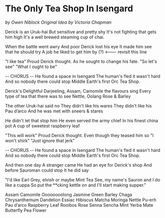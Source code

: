 # The Only Tea Shop In Isengard

_by Owen Niblock_
_Original Idea by Victoria Chapman_

Derick is an Uruk-hai
But sensitive and pretty shy
It's not fighting that gets him high
It's a well brewed steaming cup of chai.

When the battle went awry
And poor Derick lost his eye
It made him see that he should try
A job he liked to get him by (?) <--- revisit this line

"I like tea"
Proud Derick thought.
As he sought to change his fate.
"So let's see"
"What I ought to be"

-- CHORUS --
He found a space in Isengard
The human's fled it wasn't hard
And so nobody there could stop
Middle Earth's first Orc Tea Shop.

Derick's Delightful Darjeeling,
Assam, Camomile the flavours sing
Every type of tea that there was to see
Nettle, Oolang Rose & Barley

The other Uruk-hai said no
They didn't like his wares
They didn't like his Pau d’arco
And he was met with sneers & stares

He didn't let that stop him
He even served the army chief
In his finest china pot
A cup of sweetest raspberry leaf

"This will work"
Proud Derick thought.
Even though they teased him so
"I won't shirk"
"Just ignore that jerk"

-- CHORUS --
He found a space in Isengard
The human's fled it wasn't hard
And so nobody there could stop
Middle Earth's first Orc Tea Shop.

And then one day
A stranger came
He had an eye for Derick's shop
And before Sauroman could stop
It he did say

"I'd like
Earl Grey, elvish or maybe Mint Tea
See, my name's Sauron and I do like a cuppa
So put the **cking kettle on and I'll start making supper."

Assam
Camomile
Oooooooolong
Jasmine
Green
Barley
Chaga
Chrysanthemum
Dandelion
Essiac
Hibiscus
Matcha
Moringa
Nettle
Pu-erh
Pau d’arco
Raspberry Leaf
Rooibos
Rose
Senna
Sencha
Mint
Yerba Mate
Butterfly Pea Flower
